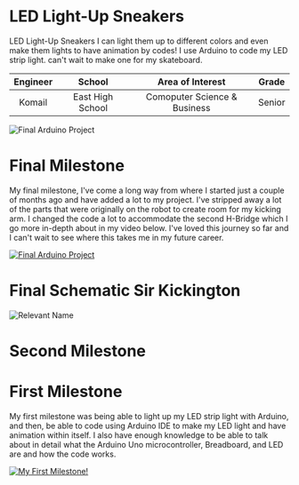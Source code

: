 # LED Light-Up Sneakers
LED Light-Up Sneakers I can light them up to different colors and even make them lights to have animation by codes! I use Arduino to code my LED strip light. can't wait to make one for my skateboard.  

| **Engineer** | **School** | **Area of Interest** | **Grade** |
|:--:|:--:|:--:|:--:|
| Komail| East High School | Comoputer Science & Business | Senior 

![Final Arduino Project](https://live.staticflickr.com/65535/53367475198_12544aaa41.jpg)

# Final Milestone

My final milestone, I've come a long way from where I started just a couple of months ago and have added a lot to my project. I've stripped away a lot of the parts that were originally on the robot to create room for my kicking arm. I changed the code a lot to accommodate the second H-Bridge which I go more in-depth about in my video below. I've loved this journey so far and I can't wait to see where this takes me in my future career.

[![Final Arduino Project](https://res.cloudinary.com/marcomontalbano/image/upload/v1682461069/video_to_markdown/images/youtube--IPL8EP8abRU-c05b58ac6eb4c4700831b2b3070cd403.jpg)](https://www.youtube.com/watch?v=IPL8EP8abRU "Final Arduino Project")

# Final Schematic Sir Kickington 
![Relevant Name](https://live.staticflickr.com/65535/53366381362_46c08379ec.jpg)

# Second Milestone 

# First Milestone
  

My first milestone was being able to light up my LED strip light with Arduino, and then, be able to code using Arduino IDE to make my LED light and have animation within itself. I also have enough knowledge to be able to talk about in detail what the Arduino Uno microcontroller, Breadboard, and LED are and how the code works.

[![My First Milestone!](https://res.cloudinary.com/marcomontalbano/image/upload/v1699922738/video_to_markdown/images/youtube--m7sFZK93NL8-c05b58ac6eb4c4700831b2b3070cd403.jpg)](https://www.youtube.com/watch?v=m7sFZK93NL8 "My First Milestone!")
